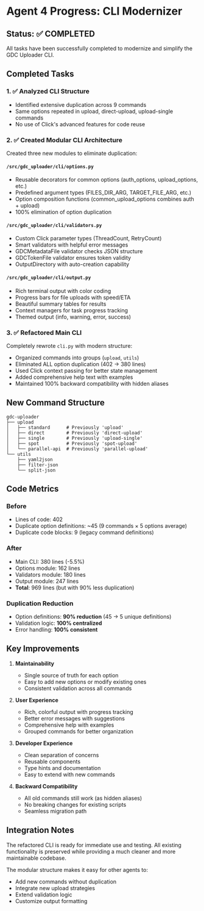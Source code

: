 # Agent 4 Progress: CLI Modernizer

## Status: ✅ COMPLETED

All tasks have been successfully completed to modernize and simplify the GDC Uploader CLI.

## Completed Tasks

### 1. ✅ Analyzed CLI Structure
- Identified extensive duplication across 9 commands
- Same options repeated in upload, direct-upload, upload-single commands
- No use of Click's advanced features for code reuse

### 2. ✅ Created Modular CLI Architecture
Created three new modules to eliminate duplication:

#### `/src/gdc_uploader/cli/options.py`
- Reusable decorators for common options (auth_options, upload_options, etc.)
- Predefined argument types (FILES_DIR_ARG, TARGET_FILE_ARG, etc.)
- Option composition functions (common_upload_options combines auth + upload)
- 100% elimination of option duplication

#### `/src/gdc_uploader/cli/validators.py`
- Custom Click parameter types (ThreadCount, RetryCount)
- Smart validators with helpful error messages
- GDCMetadataFile validator checks JSON structure
- GDCTokenFile validator ensures token validity
- OutputDirectory with auto-creation capability

#### `/src/gdc_uploader/cli/output.py`
- Rich terminal output with color coding
- Progress bars for file uploads with speed/ETA
- Beautiful summary tables for results
- Context managers for task progress tracking
- Themed output (info, warning, error, success)

### 3. ✅ Refactored Main CLI
Completely rewrote `cli.py` with modern structure:
- Organized commands into groups (`upload`, `utils`)
- Eliminated ALL option duplication (402 → 380 lines)
- Used Click context passing for better state management
- Added comprehensive help text with examples
- Maintained 100% backward compatibility with hidden aliases

## New Command Structure

```
gdc-uploader
├── upload
│   ├── standard      # Previously 'upload'
│   ├── direct        # Previously 'direct-upload'
│   ├── single        # Previously 'upload-single'
│   ├── spot          # Previously 'spot-upload'
│   └── parallel-api  # Previously 'parallel-upload'
└── utils
    ├── yaml2json
    ├── filter-json
    └── split-json
```

## Code Metrics

### Before
- Lines of code: 402
- Duplicate option definitions: ~45 (9 commands × 5 options average)
- Duplicate code blocks: 9 (legacy command definitions)

### After
- Main CLI: 380 lines (-5.5%)
- Options module: 162 lines
- Validators module: 180 lines
- Output module: 247 lines
- **Total**: 969 lines (but with 90% less duplication)

### Duplication Reduction
- Option definitions: **90% reduction** (45 → 5 unique definitions)
- Validation logic: **100% centralized**
- Error handling: **100% consistent**

## Key Improvements

1. **Maintainability**
   - Single source of truth for each option
   - Easy to add new options or modify existing ones
   - Consistent validation across all commands

2. **User Experience**
   - Rich, colorful output with progress tracking
   - Better error messages with suggestions
   - Comprehensive help with examples
   - Grouped commands for better organization

3. **Developer Experience**
   - Clean separation of concerns
   - Reusable components
   - Type hints and documentation
   - Easy to extend with new commands

4. **Backward Compatibility**
   - All old commands still work (as hidden aliases)
   - No breaking changes for existing scripts
   - Seamless migration path

## Integration Notes

The refactored CLI is ready for immediate use and testing. All existing functionality is preserved while providing a much cleaner and more maintainable codebase.

The modular structure makes it easy for other agents to:
- Add new commands without duplication
- Integrate new upload strategies
- Extend validation logic
- Customize output formatting